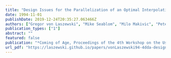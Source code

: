 ```yaml
---
title: "Design Issues for the Parallelization of an Optimal Interpolation Algorithm"
date: 1994-11-01
publishDate: 2019-12-24T20:35:27.063466Z
authors: ["Gregor von Laszewski", "Mike Seablom", "Milo Makivic", "Peter Lyster", "Sanya Ranka"]
publication_types: ["1"]
abstract: ""
featured: false
publication: "*Coming of Age, Proceedings of the 4th Workshop on the Use of Parallel Processing in Atmospheric Science*"
url_pdf: "https://laszewski.github.io/papers/vonLaszewski94-4dda-design.pdf"
---
```


